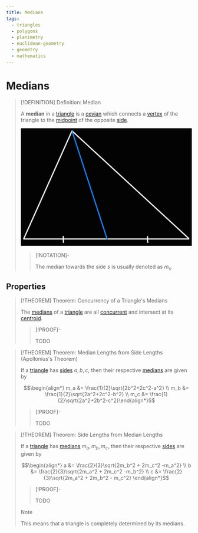 ```yaml
---
title: Medians
tags:
  - triangles
  - polygons
  - planimetry
  - euclidean-geometry
  - geometry
  - mathematics
---
```


# Medians

>[!DEFINITION] Definition: Median
>
>A **median** in a [triangle](../Triangles.md) is a [cevian](Cevians.md) which connects a [vertex](../../Polygons.md) of the triangle to the [midpoint](../../../../Curves/Straight%20Lines/Line%20Segments.md) of the opposite [side](../../Polygons.md).
>
>![Median](res/Median.jpg)
>
>>[!NOTATION]-
>>
>>The median towards the side $s$ is usually denoted as $m_s$.
>>
>

## Properties

>[!THEOREM] Theorem: Concurrency of a Triangle's Medians
>
>The [medians](Medians.md) of a [triangle](../Triangles.md) are all [concurrent](../../../../Curves/Straight%20Lines/Concurrent%20Lines.md) and intersect at its [centroid](../../../../Centroid.md).
>
>>[!PROOF]-
>>
>>TODO
>>
>

>[!THEOREM] Theorem: Median Lengths from Side Lengths (Apollonius's Theorem)
>
>If a [triangle](../Triangles.md) has [sides](../../Polygons.md) $a,b,c$, then their respective [medians](Medians.md) are given by
>
>$$\begin{align*} m_a &= \frac{1}{2}\sqrt{2b^2+2c^2-a^2} \\ m_b &= \frac{1}{2}\sqrt{2a^2+2c^2-b^2} \\ m_c &= \frac{1}{2}\sqrt{2a^2+2b^2-c^2}\end{align*}$$
>
>>[!PROOF]-
>>
>>TODO
>>
>

>[!THEOREM] Theorem: Side Lengths from Median Lengths
>
>If a [triangle](../Triangles.md) has [medians](Medians.md) $m_a,m_b,m_c$, then their respective [sides](../../Polygons.md) are given by
>
>$$\begin{align*} a &= \frac{2}{3}\sqrt{2m_b^2 + 2m_c^2 -m_a^2} \\ b &= \frac{2}{3}\sqrt{2m_a^2 + 2m_c^2 -m_b^2} \\ c &= \frac{2}{3}\sqrt{2m_a^2 + 2m_b^2 - m_c^2} \end{align*}$$
>
>>[!PROOF]-
>>
>>TODO
>>
>
>>[!NOTE]
>>
>>This means that a triangle is completely determined by its medians.
>>
>